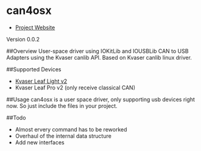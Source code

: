can4osx
=======
* [Project Website](http://aph-le.github.io/can4osx/)

Version 0.0.2

##Overview
User-space driver using IOKitLib and IOUSBLib CAN to USB Adapters using the Kvaser canlib API.
Based on Kvaser canlib linux driver.

##Supported Devices
* [Kvaser Leaf Light v2](http://www.kvaser.com/products/kvaser-leaf-light-v2/)
* Kvaser Leaf Pro v2 (only receive classical CAN)

##Usage
can4osx is a user space driver, only supporting usb devices right now. So just include the files in your project.


##Todo
* Almost ervery command has to be reworked
* Overhaul of the internal data structure
* Add new interfaces
